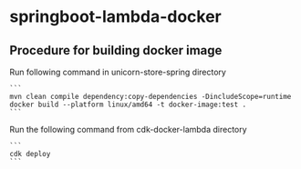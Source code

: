 # springboot-lambda-docker

## Procedure for building docker image

Run following command in unicorn-store-spring directory

    ```
    mvn clean compile dependency:copy-dependencies -DincludeScope=runtime
    docker build --platform linux/amd64 -t docker-image:test .
    ```

Run the following command from cdk-docker-lambda directory

    ```
    cdk deploy
    ```
